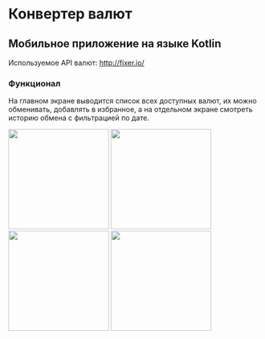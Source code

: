# Конвертер валют
## Мобильное приложение на языке Kotlin

Используемое API валют: http://fixer.io/

### Функционал
На главном экране выводится список всех доступных валют, их можно обменивать, добавлять в избранное, а на отдельном экране смотреть историю обмена с фильтрацией по дате.

<img src="https://user-images.githubusercontent.com/56070980/189554372-bc5fd581-a443-447d-a01f-dc22721376ab.png" width="200" /> <img src="https://user-images.githubusercontent.com/56070980/189554387-eb03d065-7bd7-491c-9fc9-dd69420c8680.png" width="200" /> <img src="https://user-images.githubusercontent.com/56070980/189554399-18770005-18fb-4c2e-b149-fb8ca0a13ffd.png" width="200" /> <img src="https://user-images.githubusercontent.com/56070980/189554418-fbac5c9e-5bbf-40b1-b32b-e08c5bb8421d.png" width="200" />
